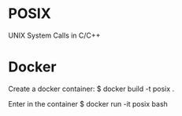 # POSIX
UNIX System Calls in C/C++

# Docker
Create a docker container:
$ docker build -t posix .

Enter in the container
$ docker run -it posix bash